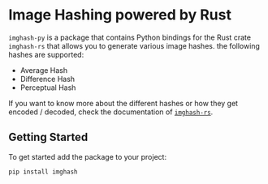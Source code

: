 # Image Hashing powered by Rust

`imghash-py` is a package that contains Python bindings for the Rust crate `imghash-rs` that allows you to generate various image hashes. the following hashes are supported:

* Average Hash
* Difference Hash
* Perceptual Hash

If you want to know more about the different hashes or how they get encoded / decoded, check the documentation of [`imghash-rs`](https://github.com/YannickAlex07/imghash-rs).

## Getting Started

To get started add the package to your project:

```shell
pip install imghash
```